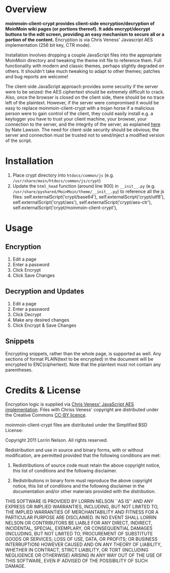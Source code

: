 # Overview
__moinmoin-client-crypt provides client-side encryption/decryption of MoinMoin wiki pages (or portions thereof). It adds encrypt/decrypt buttons to the edit screen, providing an easy mechanism to secure all or a portion of the content.__ Encryption is via Chris Veness' Javascript AES implementation (256 bit key, CTR mode).

Installation involves dropping a couple JavaScript files into the appropriate MoinMoin directory and tweaking the theme init file to reference them. Full functionality with modern and classic themes, perhaps slightly degraded on others. It shouldn't take much tweaking to adapt to other themes; patches and bug reports are welcome!

The client-side JavaScript approach provides some security if the server were to be seized: the AES ciphertext should be extremely difficult to crack. Also, once the browser is closed on the client side, there should be no trace left of the plaintext. However, if the server were compromised it would be easy to replace moinmoin-client-crypt with a trojan horse if a malicious person were to gain control of the client, they could easily install e.g. a keylogger
you have to trust your client machine, your browser, your connection to the server, and the integrity of the server, as explained [here](http://rdist.root.org/2010/11/29/final-post-on-javascript-crypto/ "Final post on Javascript crypto") by Nate Lawson. The need for client-side security should be obvious; the server and connection must be trusted not to send/inject a modified version of the script.

# Installation
1. Place crypt directory into `htdocs/common/js` (e.g. `/usr/share/moin/htdocs/common/js/crypt`)
2. Update the `html_head` function (around line 900) in `__init__.py` (e.g. `/usr/share/pyshared/MoinMoin/theme/__init__.py`) to reference all the js files:
            self.externalScript('crypt/base64'),
            self.externalScript('crypt/utf8'),
            self.externalScript('crypt/aes'),
            self.externalScript('crypt/aes-ctr'),
            self.externalScript('crypt/moinmoin-client-crypt'),

# Usage
## Encryption
1. Edit a page
2. Enter a password
3. Click Encrypt
4. Click Save Changes

## Decryption and Updates
1. Edit a page
2. Enter a password
3. Click Decrypt
4. Make any desired changes
5. Click Encrypt & Save Changes

## Snippets
Encrypting snippets, rather than the whole page, is supported as well. Any sections of format PLAIN(text to be encrypted) in the document will be encrypted to ENC(ciphertext). Note that the plaintext must not contain any parentheses.

# Credits & License
Encryption logic is supplied via [Chris Veness' JavaScript AES implementation](http://www.movable-type.co.uk/scripts/aes.html).
Files with Chriss Veness' copyright are distributed under the Creative Commons [CC-BY licence](http://creativecommons.org/licenses/by/3.0/).

moinmoin-client-crypt files are distributed under the Simplified BSD License:

Copyright 2011 Lorrin Nelson. All rights reserved.

Redistribution and use in source and binary forms, with or without modification, are
permitted provided that the following conditions are met:

   1. Redistributions of source code must retain the above copyright notice, this list of
      conditions and the following disclaimer.

   2. Redistributions in binary form must reproduce the above copyright notice, this list
      of conditions and the following disclaimer in the documentation and/or other materials
      provided with the distribution.

THIS SOFTWARE IS PROVIDED BY LORRIN NELSON ``AS IS'' AND ANY EXPRESS OR IMPLIED
WARRANTIES, INCLUDING, BUT NOT LIMITED TO, THE IMPLIED WARRANTIES OF MERCHANTABILITY AND
FITNESS FOR A PARTICULAR PURPOSE ARE DISCLAIMED. IN NO EVENT SHALL LORRIN NELSON OR
CONTRIBUTORS BE LIABLE FOR ANY DIRECT, INDIRECT, INCIDENTAL, SPECIAL, EXEMPLARY, OR
CONSEQUENTIAL DAMAGES (INCLUDING, BUT NOT LIMITED TO, PROCUREMENT OF SUBSTITUTE GOODS OR
SERVICES; LOSS OF USE, DATA, OR PROFITS; OR BUSINESS INTERRUPTION) HOWEVER CAUSED AND ON
ANY THEORY OF LIABILITY, WHETHER IN CONTRACT, STRICT LIABILITY, OR TORT (INCLUDING
NEGLIGENCE OR OTHERWISE) ARISING IN ANY WAY OUT OF THE USE OF THIS SOFTWARE, EVEN IF
ADVISED OF THE POSSIBILITY OF SUCH DAMAGE.
